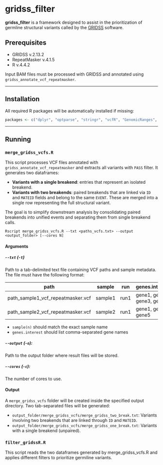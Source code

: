 # gridss_filter
**gridss_filter** is a framework designed to assist in the prioritization of germline structural variants called by the [GRIDSS](https://github.com/PapenfussLab/gridss) software.

## Prerequisites 
- GRIDSS v.2.13.2
- RepeatMasker v.4.1.5
- R v.4.4.2

Input BAM files must be processed with GRIDSS and annotated using `gridss_annotate_vcf_repeatmasker`.

---

## Installation

All required R packages will be automatically installed if missing:

```r
packages <- c("dplyr", "optparse", "stringr", "vcfR", "GenomicRanges", "yaml", "furrr")
````

---

## Running
### `merge_gridss_vcfs.R`
This script processes VCF files annotated with `gridss_annotate_vcf_repeatmasker` and extracts all variants with `PASS` filter. It generates two dataframes:

- **Variants with a single breakend**: entries that represent an isolated breakend.
- **Variants with two breakends**: paired breakends that are linked via `ID` and `MATEID` fields and belong to the same `EVENT`. These are merged into a single row representing the full structural variant.

The goal is to simplify downstream analysis by consolidating paired breakends into unified events and separating them from single breakend calls.

````
Rscript merge_gridss_vcfs.R --txt <paths_vcfs.txt> --output <output_folder> [--cores N]
````

#### Arguments

##### `--txt` (`-t`)
Path to a tab-delimited text file containing VCF paths and sample metadata. The file must have the following format:

| path  | sample | run | genes.interest |
|-----------|-----------|-----------|-----------|
| path_sample1_vcf_repeatmasker.vcf | sample1  | run1  | gene1, gene2, gene3, gene4|
| path_sample2_vcf_repeatmasker.vcf | sample2  | run1  | gene1, gene3, gene5|

- `sample(n)` should match the exact sample name
- `genes.interest` should list comma-separated gene names

##### `--output` (`-o`):
Path to the output folder where result files will be stored.


##### `--cores` (`-c`):
The number of cores to use. 

#### Output
A `merge_gridss_vcfs` folder will be created inside the specified output directory. Two tab-separated files will be generated:

- `output_folder/merge_gridss_vcfs/merge_gridss_two_break.txt`: Variants involving two breakends that are linked through `ID` and `MATEID`.
- `output_folder/merge_gridss_vcfs/merge_gridss_one_break.txt`: Variants with a single breakend (unpaired).


### `filter_gridssR.R`

This script reads the two dataframes generated by merge_gridss_vcfs.R and applies different filters to prioritize germiline variants. 

